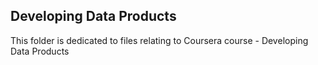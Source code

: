 ## Developing Data Products

This folder is dedicated to files relating to Coursera course - Developing Data Products
